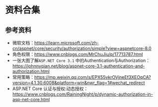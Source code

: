# 资料合集

## 参考资料
- 微软文档：https://learn.microsoft.com/zh-cn/aspnet/core/security/authorization/simple?view=aspnetcore-8.0
- 角色权限：https://www.cnblogs.com/MrChuJiu/p/17713787.html
- 一张大图了解`ASP.NET Core 3.1` 中的Authentication与Authorization：https://johnnyqian.net/blog/aspnet-core-3.1-authentication-and-authorization.html
- 常用策略：https://mp.weixin.qq.com/s/EPX55vkrOVjneEf3XEOqCA?version=4.1.30.6008&platform=win&nwr_flag=1#wechat_redirect
- ASP.NET Core 认证与授权:动态授权：https://www.cnblogs.com/RainingNight/p/dynamic-authorization-in-asp-net-core.html
